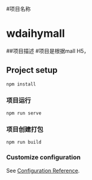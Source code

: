 #项目名称
# wdaihymall

##项目描述
#项目是根据mall H5，

## Project setup
```
npm install
```

### 项目运行
```
npm run serve
```

### 项目创建打包
```
npm run build
```

### Customize configuration
See [Configuration Reference](https://cli.vuejs.org/config/).
